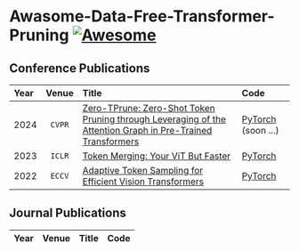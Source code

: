 # Awasome-Data-Free-Transformer-Pruning [![Awesome](https://awesome.re/badge.svg)](https://awesome.re)

## Conference Publications

| Year | Venue | Title | Code |
|:-----|:------:|:----| :----|
| 2024 | `CVPR` | [Zero-TPrune: Zero-Shot Token Pruning through Leveraging of the Attention Graph in Pre-Trained Transformers](https://arxiv.org/abs/2305.17328) | [PyTorch](https://jha-lab.github.io/zerotprune/) (soon ...) |
| 2023 | `ICLR` | [Token Merging: Your ViT But Faster](https://openreview.net/forum?id=JroZRaRw7Eu) | [PyTorch](https://github.com/facebookresearch/ToMe) |
| 2022 | `ECCV` | [Adaptive Token Sampling for Efficient Vision Transformers](https://link.springer.com/chapter/10.1007/978-3-031-20083-0_24) | [PyTorch](https://adaptivetokensampling.github.io/) |

## Journal Publications

| Year | Venue | Title | Code |
|:-----|:------:|:----| :----|
